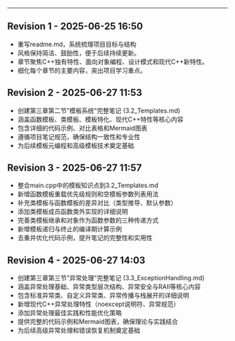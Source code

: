 ---

## Revision 1 - 2025-06-25 16:50
- 重写readme.md，系统梳理项目目标与结构
- 风格保持简洁、鼓励性，便于后续持续更新。
- 章节聚焦C++独有特性、面向对象编程、设计模式和现代C++新特性。
- 细化每个章节的主要内容，突出项目学习重点。

## Revision 2 - 2025-06-27 11:53
- 创建第三章第二节"模板系统"完整笔记 (3.2_Templates.md)
- 涵盖函数模板、类模板、模板特化、现代C++特性等核心内容
- 包含详细的代码示例、对比表格和Mermaid图表
- 遵循项目笔记规范，确保结构一致性和专业性
- 为后续模板元编程和高级模板技术奠定基础

## Revision 3 - 2025-06-27 11:57
- 整合main.cpp中的模板知识点到3.2_Templates.md
- 新增函数模板重载优先级规则和空模板参数列表用法
- 补充类模板与函数模板的差异对比（类型推导、默认参数）
- 添加类模板成员函数类外实现的详细说明
- 完善类模板继承和对象作为函数参数的三种传递方式
- 新增模板递归与终止的编译期计算示例
- 去重并优化代码示例，提升笔记的完整性和实用性

## Revision 4 - 2025-06-27 14:03
- 创建第三章第三节"异常处理"完整笔记 (3.3_ExceptionHandling.md)
- 涵盖异常处理基础、异常类型层次结构、异常安全与RAII等核心内容
- 包含标准异常类、自定义异常类、异常传播与栈展开的详细说明
- 新增现代C++异常处理特性（noexcept说明符、异常规范）
- 添加异常处理最佳实践和性能优化策略
- 提供完整的代码示例和Mermaid图表，确保理论与实践结合
- 为后续高级异常处理和错误恢复机制奠定基础
